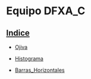 # Equipo DFXA_C

## [Indice](./README.md)

- [Ojiva](./daniel-ojiva.ipynb)
- [Histograma](./xavier-histograma.ipynb)

- [Barras_Horizontales](./abi-barras_horizontales.ipynb)